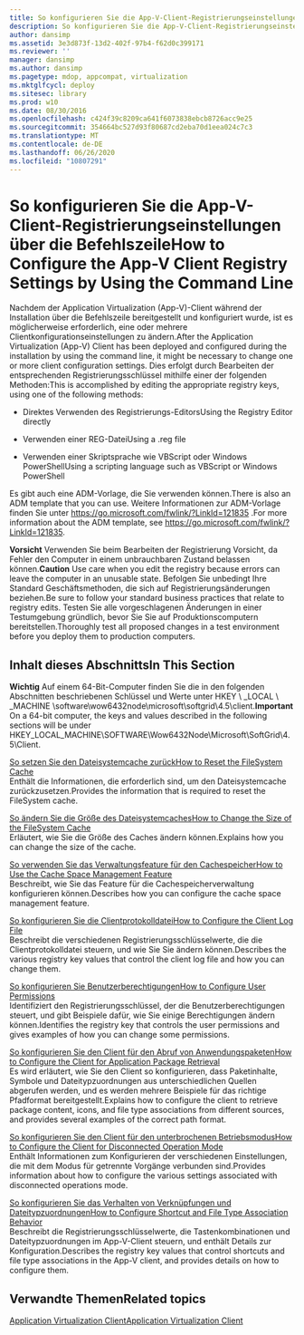 ```yaml
---
title: So konfigurieren Sie die App-V-Client-Registrierungseinstellungen über die Befehlszeile
description: So konfigurieren Sie die App-V-Client-Registrierungseinstellungen über die Befehlszeile
author: dansimp
ms.assetid: 3e3d873f-13d2-402f-97b4-f62d0c399171
ms.reviewer: ''
manager: dansimp
ms.author: dansimp
ms.pagetype: mdop, appcompat, virtualization
ms.mktglfcycl: deploy
ms.sitesec: library
ms.prod: w10
ms.date: 08/30/2016
ms.openlocfilehash: c424f39c8209ca641f6073838ebcb8726acc9e25
ms.sourcegitcommit: 354664bc527d93f80687cd2eba70d1eea024c7c3
ms.translationtype: MT
ms.contentlocale: de-DE
ms.lasthandoff: 06/26/2020
ms.locfileid: "10807291"
---
```

# <span data-ttu-id="760d4-103">So konfigurieren Sie die App-V-Client-Registrierungseinstellungen über die Befehlszeile</span><span class="sxs-lookup"><span data-stu-id="760d4-103">How to Configure the App-V Client Registry Settings by Using the Command Line</span></span>


<span data-ttu-id="760d4-104">Nachdem der Application Virtualization (App-V)-Client während der Installation über die Befehlszeile bereitgestellt und konfiguriert wurde, ist es möglicherweise erforderlich, eine oder mehrere Clientkonfigurationseinstellungen zu ändern.</span><span class="sxs-lookup"><span data-stu-id="760d4-104">After the Application Virtualization (App-V) Client has been deployed and configured during the installation by using the command line, it might be necessary to change one or more client configuration settings.</span></span> <span data-ttu-id="760d4-105">Dies erfolgt durch Bearbeiten der entsprechenden Registrierungsschlüssel mithilfe einer der folgenden Methoden:</span><span class="sxs-lookup"><span data-stu-id="760d4-105">This is accomplished by editing the appropriate registry keys, using one of the following methods:</span></span>

-   <span data-ttu-id="760d4-106">Direktes Verwenden des Registrierungs-Editors</span><span class="sxs-lookup"><span data-stu-id="760d4-106">Using the Registry Editor directly</span></span>

-   <span data-ttu-id="760d4-107">Verwenden einer REG-Datei</span><span class="sxs-lookup"><span data-stu-id="760d4-107">Using a .reg file</span></span>

-   <span data-ttu-id="760d4-108">Verwenden einer Skriptsprache wie VBScript oder Windows PowerShell</span><span class="sxs-lookup"><span data-stu-id="760d4-108">Using a scripting language such as VBScript or Windows PowerShell</span></span>

<span data-ttu-id="760d4-109">Es gibt auch eine ADM-Vorlage, die Sie verwenden können.</span><span class="sxs-lookup"><span data-stu-id="760d4-109">There is also an ADM template that you can use.</span></span> <span data-ttu-id="760d4-110">Weitere Informationen zur ADM-Vorlage finden Sie unter <https://go.microsoft.com/fwlink/?LinkId=121835> .</span><span class="sxs-lookup"><span data-stu-id="760d4-110">For more information about the ADM template, see <https://go.microsoft.com/fwlink/?LinkId=121835>.</span></span>

<span data-ttu-id="760d4-111">**Vorsicht**  Verwenden Sie beim Bearbeiten der Registrierung Vorsicht, da Fehler den Computer in einem unbrauchbaren Zustand belassen können.</span><span class="sxs-lookup"><span data-stu-id="760d4-111">**Caution** Use care when you edit the registry because errors can leave the computer in an unusable state.</span></span> <span data-ttu-id="760d4-112">Befolgen Sie unbedingt Ihre Standard Geschäftsmethoden, die sich auf Registrierungsänderungen beziehen.</span><span class="sxs-lookup"><span data-stu-id="760d4-112">Be sure to follow your standard business practices that relate to registry edits.</span></span> <span data-ttu-id="760d4-113">Testen Sie alle vorgeschlagenen Änderungen in einer Testumgebung gründlich, bevor Sie Sie auf Produktionscomputern bereitstellen.</span><span class="sxs-lookup"><span data-stu-id="760d4-113">Thoroughly test all proposed changes in a test environment before you deploy them to production computers.</span></span>

 

## <span data-ttu-id="760d4-114">Inhalt dieses Abschnitts</span><span class="sxs-lookup"><span data-stu-id="760d4-114">In This Section</span></span>


<span data-ttu-id="760d4-115">**Wichtig**  Auf einem 64-Bit-Computer finden Sie die in den folgenden Abschnitten beschriebenen Schlüssel und Werte unter HKEY \ _LOCAL \ _MACHINE \\software\\wow6432node\\microsoft\\softgrid\\4.5\\client.</span><span class="sxs-lookup"><span data-stu-id="760d4-115">**Important** On a 64-bit computer, the keys and values described in the following sections will be under HKEY\_LOCAL\_MACHINE\\SOFTWARE\\Wow6432Node\\Microsoft\\SoftGrid\\4.5\\Client.</span></span>

 

<a href="" id="how-to-reset-the-filesystem-cache"></a>[<span data-ttu-id="760d4-116">So setzen Sie den Dateisystemcache zurück</span><span class="sxs-lookup"><span data-stu-id="760d4-116">How to Reset the FileSystem Cache</span></span>](how-to-reset-the-filesystem-cache.md)  
<span data-ttu-id="760d4-117">Enthält die Informationen, die erforderlich sind, um den Dateisystemcache zurückzusetzen.</span><span class="sxs-lookup"><span data-stu-id="760d4-117">Provides the information that is required to reset the FileSystem cache.</span></span>

<a href="" id="how-to-change-the-size-of-the-filesystem-cache"></a>[<span data-ttu-id="760d4-118">So ändern Sie die Größe des Dateisystemcaches</span><span class="sxs-lookup"><span data-stu-id="760d4-118">How to Change the Size of the FileSystem Cache</span></span>](how-to-change-the-size-of-the-filesystem-cache.md)  
<span data-ttu-id="760d4-119">Erläutert, wie Sie die Größe des Caches ändern können.</span><span class="sxs-lookup"><span data-stu-id="760d4-119">Explains how you can change the size of the cache.</span></span>

<a href="" id="how-to-use-the-cache-space-management-feature"></a>[<span data-ttu-id="760d4-120">So verwenden Sie das Verwaltungsfeature für den Cachespeicher</span><span class="sxs-lookup"><span data-stu-id="760d4-120">How to Use the Cache Space Management Feature</span></span>](how-to-use-the-cache-space-management-feature.md)  
<span data-ttu-id="760d4-121">Beschreibt, wie Sie das Feature für die Cachespeicherverwaltung konfigurieren können.</span><span class="sxs-lookup"><span data-stu-id="760d4-121">Describes how you can configure the cache space management feature.</span></span>

<a href="" id="how-to-configure-the-client-log-file"></a>[<span data-ttu-id="760d4-122">So konfigurieren Sie die Clientprotokolldatei</span><span class="sxs-lookup"><span data-stu-id="760d4-122">How to Configure the Client Log File</span></span>](how-to-configure-the-client-log-file.md)  
<span data-ttu-id="760d4-123">Beschreibt die verschiedenen Registrierungsschlüsselwerte, die die Clientprotokolldatei steuern, und wie Sie Sie ändern können.</span><span class="sxs-lookup"><span data-stu-id="760d4-123">Describes the various registry key values that control the client log file and how you can change them.</span></span>

<a href="" id="how-to-configure-user-permissions"></a>[<span data-ttu-id="760d4-124">So konfigurieren Sie Benutzerberechtigungen</span><span class="sxs-lookup"><span data-stu-id="760d4-124">How to Configure User Permissions</span></span>](how-to-configure-user-permissions.md)  
<span data-ttu-id="760d4-125">Identifiziert den Registrierungsschlüssel, der die Benutzerberechtigungen steuert, und gibt Beispiele dafür, wie Sie einige Berechtigungen ändern können.</span><span class="sxs-lookup"><span data-stu-id="760d4-125">Identifies the registry key that controls the user permissions and gives examples of how you can change some permissions.</span></span>

<a href="" id="how-to-configure-the-client-for-application-package-retrieval"></a>[<span data-ttu-id="760d4-126">So konfigurieren Sie den Client für den Abruf von Anwendungspaketen</span><span class="sxs-lookup"><span data-stu-id="760d4-126">How to Configure the Client for Application Package Retrieval</span></span>](how-to-configure-the-client-for-application-package-retrieval.md)  
<span data-ttu-id="760d4-127">Es wird erläutert, wie Sie den Client so konfigurieren, dass Paketinhalte, Symbole und Dateitypzuordnungen aus unterschiedlichen Quellen abgerufen werden, und es werden mehrere Beispiele für das richtige Pfadformat bereitgestellt.</span><span class="sxs-lookup"><span data-stu-id="760d4-127">Explains how to configure the client to retrieve package content, icons, and file type associations from different sources, and provides several examples of the correct path format.</span></span>

<a href="" id="how-to-configure-the-client-for-disconnected-operation-mode"></a>[<span data-ttu-id="760d4-128">So konfigurieren Sie den Client für den unterbrochenen Betriebsmodus</span><span class="sxs-lookup"><span data-stu-id="760d4-128">How to Configure the Client for Disconnected Operation Mode</span></span>](how-to-configure-the-client-for-disconnected-operation-mode.md)  
<span data-ttu-id="760d4-129">Enthält Informationen zum Konfigurieren der verschiedenen Einstellungen, die mit dem Modus für getrennte Vorgänge verbunden sind.</span><span class="sxs-lookup"><span data-stu-id="760d4-129">Provides information about how to configure the various settings associated with disconnected operations mode.</span></span>

<a href="" id="how-to-configure-shortcut-and-file-type-association-behavior"></a>[<span data-ttu-id="760d4-130">So konfigurieren Sie das Verhalten von Verknüpfungen und Dateitypzuordnungen</span><span class="sxs-lookup"><span data-stu-id="760d4-130">How to Configure Shortcut and File Type Association Behavior</span></span>](how-to-configure-shortcut-and-file-type-association-behavior-46-only.md)  
<span data-ttu-id="760d4-131">Beschreibt die Registrierungsschlüsselwerte, die Tastenkombinationen und Dateitypzuordnungen im App-V-Client steuern, und enthält Details zur Konfiguration.</span><span class="sxs-lookup"><span data-stu-id="760d4-131">Describes the registry key values that control shortcuts and file type associations in the App-V client, and provides details on how to configure them.</span></span>

## <span data-ttu-id="760d4-132">Verwandte Themen</span><span class="sxs-lookup"><span data-stu-id="760d4-132">Related topics</span></span>


[<span data-ttu-id="760d4-133">Application Virtualization Client</span><span class="sxs-lookup"><span data-stu-id="760d4-133">Application Virtualization Client</span></span>](application-virtualization-client.md)

 

 





